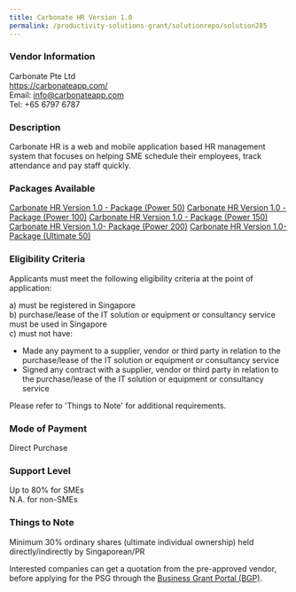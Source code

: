 ```yaml
---
title: Carbonate HR Version 1.0 
permalink: /productivity-solutions-grant/solutionrepo/solution285
---
```


### Vendor Information
Carbonate Pte Ltd<br>https://carbonateapp.com/<br>Email: info@carbonateapp.com<br>Tel: +65 6797 6787

### Description

Carbonate HR is a web and mobile application based HR management system that focuses on helping SME schedule their employees, track attendance and pay staff quickly.

### Packages Available

<a href='https://www.gobusiness.gov.sg/images/psg/Carbonate_Annex 3_CR_wef_Part_1.pdf' target='_blank'>Carbonate HR Version 1.0 - Package (Power 50)</a>
<a href='https://www.gobusiness.gov.sg/images/psg/Carbonate_Annex 3_CR_wef_Part_2.pdf' target='_blank'>Carbonate HR Version 1.0 - Package (Power 100)</a>
<a href='https://www.gobusiness.gov.sg/images/psg/Carbonate_Annex 3_CR_wef_Part_3.pdf' target='_blank'>Carbonate HR Version 1.0 - Package (Power 150)</a>
<a href='https://www.gobusiness.gov.sg/images/psg/Carbonate_Annex 3_CR_wef_Part_4.pdf' target='_blank'>Carbonate HR Version 1.0- Package (Power 200)</a>
<a href='https://www.gobusiness.gov.sg/images/psg/Carbonate_Annex 3_CR_wef_Part_5.pdf' target='_blank'>Carbonate HR Version 1.0- Package (Ultimate 50)</a>

### Eligibility Criteria

Applicants must meet the following eligibility criteria at the point of application:

a) must be registered in Singapore <br>
b) purchase/lease of the IT solution or equipment or consultancy service must be used in Singapore <br>
c) must not have:
- Made any payment to a supplier, vendor or third party in relation to the purchase/lease of the IT solution or equipment or consultancy service
- Signed any contract with a supplier, vendor or third party in relation to the purchase/lease of the IT solution or equipment or consultancy service

Please refer to 'Things to Note' for additional requirements.

### Mode of Payment
Direct Purchase

### Support Level
Up to 80% for SMEs <br>
N.A. for non-SMEs

### Things to Note
Minimum 30% ordinary shares (ultimate individual ownership) held directly/indirectly by Singaporean/PR

Interested companies can get a quotation from the pre-approved vendor, before applying for the PSG through the <a target='_blank' href='https://www.businessgrants.gov.sg/'>Business Grant Portal (BGP)</a>.
